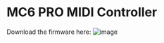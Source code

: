 # MC6 PRO MIDI Controller

Download the firmware here:
![image](https://github.com/user-attachments/assets/101d1deb-941a-4c15-85b6-924196bc34f6)
